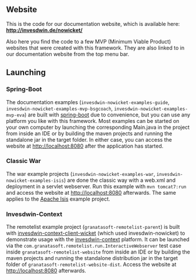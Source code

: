 ## Website

This is the code for our documentation website, which is available here: **http://invesdwin.de/nowicket/**

Also here you find the code to a few MVP (Minimum Viable Product) websites that were created with this framework. They are also linked to in our documentation website from the top menu bar.

## Launching

### Spring-Boot
The documentation examples (`invesdwin-nowicket-examples-guide`, `invesdwin-nowicket-examples-mvp-bsgcoach`, `invesdwin-nowicket-examples-mvp-eva`) are built with [spring-boot](https://projects.spring.io/spring-boot/) due to convenience, but you can use any platform you like with this framework. Most examples can be started on your own computer by launching the corresponding Main.java in the project from inside an IDE or by building the maven projects and running the standalone jar in the target folder. In either case, you can access the website at [http://localhost:8080](http://localhost:8080) after the application has started.

### Classic War
The war example projects (`invesdwin-nowicket-examples-war`, `invesdwin-nowicket-examples-isis`) are done the classic way with a web.xml and deployment in a servlet webserver. Run this example with `mvn tomcat7:run` and access the website at [http://localhost:8080](http://localhost:8080) afterwards. The same applies to the [Apache Isis](https://isis.apache.org) example project.

### Invesdwin-Context
The remotelist example project (`granatasoft-remotelist-parent`) is built with [invesdwin-context-client-wicket](https://github.com/subes/invesdwin-context-client)  (which used invesdwin-nowicket) to demonstrate usage with the [invesdwin-context](https://github.com/subes/invesdwin-context) platform. It can be launched via the `com.granatasoft.remotelist.run.InteractiveWebserver` test case inside `granatasoft-remotelist-website` from inside an IDE or by building the maven projects and running the standalone distribution jar in the target folder of `granatasoft-remotelist-website-dist`. Access the website at [http://localhost:8080](http://localhost:8080) afterwards.

